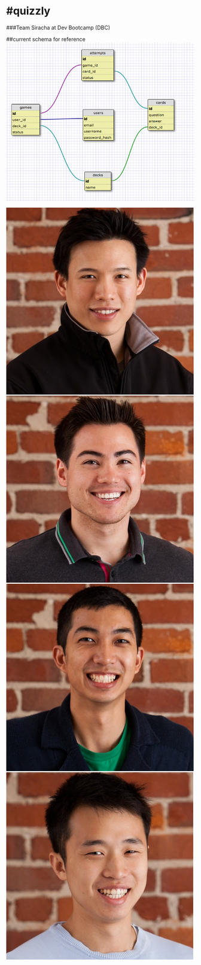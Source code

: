 #quizzly
=======

###Team Siracha at Dev Bootcamp (DBC)

##current schema for reference
![Schema:](https://github.com/Stephenitis/quizzly/blob/master/notes/Screen%20Shot%202013-04-26%20at%2012.12.32%20PM.png?raw=true)

![Jkai Hsu](https://github.com/Stephenitis/quizzly/blob/master/public/images/team/jkai.png?raw=true)
![Vincent](https://github.com/Stephenitis/quizzly/blob/master/public/images/team/vincent.png?raw=true)
![Stephen](https://github.com/Stephenitis/quizzly/blob/master/public/images/team/stephen.png?raw=true)
![Sidney](https://github.com/Stephenitis/quizzly/blob/master/public/images/team/sidney.png?raw=true)